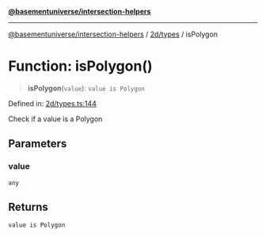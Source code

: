 [**@basementuniverse/intersection-helpers**](../../../README.md)

***

[@basementuniverse/intersection-helpers](../../../README.md) / [2d/types](../README.md) / isPolygon

# Function: isPolygon()

> **isPolygon**(`value`): `value is Polygon`

Defined in: [2d/types.ts:144](https://github.com/basementuniverse/intersection-helpers/blob/d942e5cf9ee51dc3854d6fbfe1d84a7ecd83c1ca/src/2d/types.ts#L144)

Check if a value is a Polygon

## Parameters

### value

`any`

## Returns

`value is Polygon`
